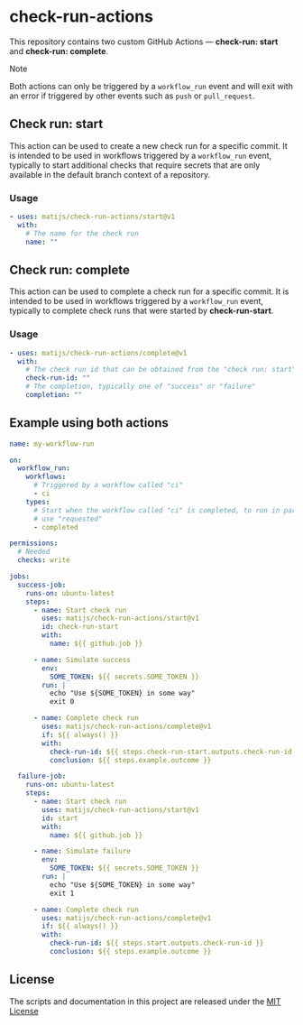 # check-run-actions

This repository contains two custom GitHub Actions ― **check-run: start** and
**check-run: complete**.

> [!NOTE]  
> Both actions can only be triggered by a `workflow_run` event and will exit
> with an error if triggered by other events such as `push` or `pull_request`.

## Check run: start

This action can be used to create a new check run for a specific commit. It is
intended to be used in workflows triggered by a `workflow_run` event, typically
to start additional checks that require secrets that are only available in the
default branch context of a repository.

### Usage

```yaml
- uses: matijs/check-run-actions/start@v1
  with:
    # The name for the check run
    name: ""
```

## Check run: complete

This action can be used to complete a check run for a specific commit. It is
intended to be used in workflows triggered by a `workflow_run` event, typically
to complete check runs that were started by **check-run-start**.

### Usage

```yaml
- uses: matijs/check-run-actions/complete@v1
  with:
    # The check run id that can be obtained from the "check run: start" action
    check-run-id: ""
    # The completion, typically one of "success" or "failure"
    completion: ""
```

## Example using both actions

```yaml
name: my-workflow-run

on:
  workflow_run:
    workflows:
      # Triggered by a workflow called "ci"
      - ci
    types:
      # Start when the workflow called "ci" is completed, to run in parallel,
      # use "requested"
      - completed

permissions:
  # Needed
  checks: write

jobs:
  success-job:
    runs-on: ubuntu-latest
    steps:
      - name: Start check run
        uses: matijs/check-run-actions/start@v1
        id: check-run-start
        with:
          name: ${{ github.job }}

      - name: Simulate success
        env:
          SOME_TOKEN: ${{ secrets.SOME_TOKEN }}
        run: |
          echo "Use ${SOME_TOKEN} in some way"
          exit 0

      - name: Complete check run
        uses: matijs/check-run-actions/complete@v1
        if: ${{ always() }}
        with:
          check-run-id: ${{ steps.check-run-start.outputs.check-run-id }}
          conclusion: ${{ steps.example.outcome }}

  failure-job:
    runs-on: ubuntu-latest
    steps:
      - name: Start check run
        uses: matijs/check-run-actions/start@v1
        id: start
        with:
          name: ${{ github.job }}

      - name: Simulate failure
        env:
          SOME_TOKEN: ${{ secrets.SOME_TOKEN }}
        run: |
          echo "Use ${SOME_TOKEN} in some way"
          exit 1

      - name: Complete check run
        uses: matijs/check-run-actions/complete@v1
        if: ${{ always() }}
        with:
          check-run-id: ${{ steps.start.outputs.check-run-id }}
          conclusion: ${{ steps.example.outcome }}
```

## License

The scripts and documentation in this project are released under the [MIT
License](LICENSE.md)
